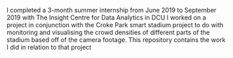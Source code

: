 I completed a 3-month summer internship from June 2019 to September 2019 with The Insight Centre for Data Analytics in DCU
I worked on a project in conjunction with the Croke Park smart stadium project to do with monitoring and visualising the crowd densities of different parts of the stadium based off of the camera footage.
This repository contains the work I did in relation to that project

